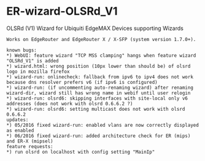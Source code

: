 # ER-wizard-OLSRd_V1
OLSRd (V1) Wizard for Ubiquiti EdgeMAX Devices supporting Wizards

    Works on EdgeRouter and EdgeRouter X / X-SFP (system version 1.7.0+).

    known bugs:
    *) WebUI: feature wizard "TCP MSS clamping" hangs when feature wizard "OLSRd_V1" is added
    *) wizard.html: wrong position (10px lower than should be) of olsrd logo in mozilla firefox
    *) wizard-run: onlinecheck: fallback from ipv6 to ipv4 does not work because dns resolver prefers v6 (if ipv6 is configured)
    *) wizard-run: (if uncommenting auto-renaming wizard) after renaming wizard-dir, wizard still has wrong name in webif until user relogin
    *) wizard-run: olsrd6: skipping interfaces with site-local only v6 addresses (does not work with olsrd 0.6.6.2 ?)
    *) wizard-run: olsrd6: setting multicast does not work with olsrd 0.6.6.2
    updates:
    *) 05/2016 fixed wizard-run: enabled vlans are now correctly displayed as enabled
    *) 06/2016 fixed wizard-run: added architecture check for ER (mips) and ER-X (mipsel)
    feature requests:
    *) run olsrd on localhost with config setting "MainIp"
